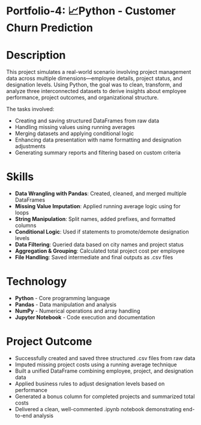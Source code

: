 # Portfolio-4: 📈Python - Customer Churn Prediction
# Description
This project simulates a real-world scenario involving project management data across multiple dimensions—employee details, project status, and designation levels. Using Python, the goal was to clean, transform, and analyze three interconnected datasets to derive insights about employee performance, project outcomes, and organizational structure.

The tasks involved:
* Creating and saving structured DataFrames from raw data
* Handling missing values using running averages
* Merging datasets and applying conditional logic
* Enhancing data presentation with name formatting and designation adjustments
* Generating summary reports and filtering based on custom criteria
# Skills 
* **Data Wrangling with Pandas**: Created, cleaned, and merged multiple DataFrames
* **Missing Value Imputation**: Applied running average logic using for loops
* **String Manipulation**: Split names, added prefixes, and formatted columns
* **Conditional Logic**: Used if statements to promote/demote designation levels
* **Data Filtering**: Queried data based on city names and project status
* **Aggregation & Grouping**: Calculated total project cost per employee
* **File Handling**: Saved intermediate and final outputs as .csv files
# Technology 
* **Python** - Core programming language
* **Pandas** - Data manipulation and analysis
* **NumPy** - Numerical operations and array handling
* **Jupyter Notebook** - Code execution and documentation
# Project Outcome
* Successfully created and saved three structured .csv files from raw data
* Imputed missing project costs using a running average technique
* Built a unified DataFrame combining employee, project, and designation data
* Applied business rules to adjust designation levels based on performance
* Generated a bonus column for completed projects and summarized total costs
* Delivered a clean, well-commented .ipynb notebook demonstrating end-to-end analysis
